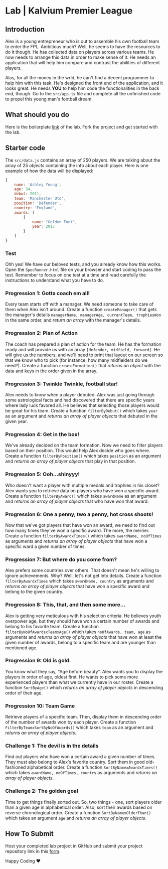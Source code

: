 

# Lab | Kalvium Premier League
## Introduction
Alex is a young entrepreneur who is out to assemble his own football team to enter the FPL. Ambitious much? Well, he seems to have the resources to do it though. He has collected data on players across various teams. He now needs to arrange this data in order to make sense of it. He needs an application that will help him compare and contrast the abilities of different players.

Alas, for all the money in the wrld, he can't find a decent programmer to help him with this task. He's designed the front end of the application, and it looks great. He needs **YOU** to help him code the functionalities in the back end, though. Go to the `src/app.js` file and complete all the unfinished code to propel this young man's football dream.

## What should you do


Here is the boilerplate [link]() of the lab. Fork the project and get started with the lab.

## Starter code

The `src/data.js` contains an array of 250 players. We are talking about the array of 25 _objects_ containing the info about each player. Here is one example of how the data will be displayed:

```javascript
{
    name: 'Ashley Young',
    age: 34,
    debut: 2011,
    team: 'Manchester Utd',
    position: 'Defender',
    country: 'England',
    awards: [
        {
            name: "Golden Foot",
            year: 2015
        }
    ]
}
```

### Test

Ohh yes! We have our beloved tests, and you already know how this works. Open the `SpecRunner.html` file on your browser and start coding to pass the test. Remember to focus on one test at a time and read carefully the instructions to understand what you have to do.

### Progression 1: Gotta coach em all!

Every team starts off with a manager. We need someone to take care of them when Alex isn't around. Create a function `createManager()` that gets the manager's details `managerName, managerAge, currentTeam, trophiesWon` in the same order, and _return an array_ with the manager's details.

### Progression 2: Plan of Action

The coach has prepared a plan of action for the team. He has the formation ready and will provide us with an array `[defender, midfield, forward]`. He will give us the numbers, and we'll need to print that layout on our screen so that we know who to pick (for instance, how many midfielders do we need?). Create a function `createFormation()` that _returns an object_ with the data and keys in the order given in the array.

### Progression 3: Twinkle Twinkle, football star!

Alex needs to know when a player debuted. Alex was just going through some astrological facts and had discovered that there are specific years where lady luck favored all. He believes that selecting those players would be great for his team. Create a function `filterByDebut()` which takes `year` as an argument and _returns an array of player objects_ that debuted in the given year.

### Progression 4: Get in the box!

We've already decided on the team formation. Now we need to filter players based on their position. This would help Alex decide who goes where. Create a function `filterByPosition()` which takes `position` as an argument and _returns an array of player objects_ that play in that position.

### Progression 5: Ooh...shinyyy!

Who doesn't want a player with multiple medals and trophies in his closet? Alex wants you to retrieve data on players who have won a specific award. Create a function `filterByAward()` which takes `awardName` as an argument and _returns an array of player objects_ that who have won that award.

### Progression 6: One a penny, two a penny, hot cross shoots!

Now that we've got players that have won an award, we need to find out how many times they've won a specific award. The more, the merrier. Create a function `filterByAwardxTimes()` which takes `awardName, noOfTimes` as arguments and _returns an array of player objects_ that have won a specific ward a given number of times.

### Progression 7: But where do you come from?

Alex prefers some countries over others. That doesn't mean he's willing to ignore achievements. Why? Well, let's not get into details. Create a function `filterByAwardxTimes` which takes `awardName, country` as arguments and _returns an array of player objects_ that have won a specific award and belong to the given country.

### Progression 8: This, that, and then some more...

Alex is getting very meticulous with his selection criteria. He believes youth overpower age, but they should have won a certain number of awards and belong to his favorite team. Create a function `filterByNoOfAwardsxTeamxAge()` which takes `noOfAwards, team, age` as arguments and _returns an array of player objects_ that have won at least the given number of awards, belong to a specific team and are younger than mentioned age.

### Progression 9: Old is gold.

You know what they say, "Age before beauty". Alex wants you to display the players in order of age, oldest first. He wants to pick some more experienced players than what we currently have in our roster. Create a function `SortByAge()` which _returns an array of player objects_ in descending order of their age.

### Progression 10: Team Game

Retrieve players of a specific team. Then, display them in descending order of the number of awards won by each player. Create a function `FilterByTeamxSortByNoOfAwards()` which takes `team` as an argument and _returns an array of player objects_.

### Challenge 1: The devil is in the details

Find out players who have won a certain award a given number of times. They must also belong to Alex's favorite country. Sort them in good old-fashioned alphabetical order. Create a function `SortByNamexAwardxTimes()` which takes `awardName, noOfTimes, country` as arguments and _returns an array of player objects_.

### Challenge 2: The golden goal

Time to get things finally sorted out. So, two things - one, sort players older than a given age in alphabetical order. Also, sort their awards based on reverse chronological order. Create a function `SortByNamexOlderThan()` which takes an argument `age` and _returns an array of player objects_.

## How To Submit

Host your completed lab project in GitHub and submit your project repository link in this [form](https://docs.google.com/forms/d/1FsIKaMGG8g_xISwHg0oGVQJpgHCXVRQGSQmpytu-b_o/viewform?usp=pp_url&entry.1483932328=CSK101-M2-L78.1).

Happy Coding ❤️

